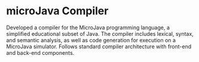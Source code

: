 # microJava Compiler

Developed a compiler for the MicroJava programming language, a simplified educational subset of Java. The compiler includes lexical, syntax, and semantic analysis, as well as code generation for execution on a MicroJava simulator. Follows standard compiler architecture with front-end and back-end components.
